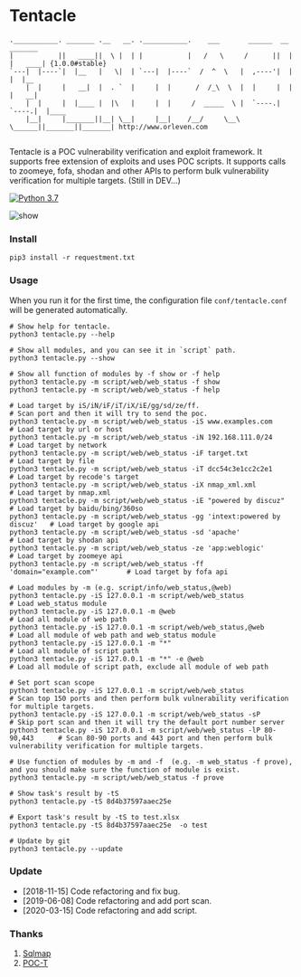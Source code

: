# Tentacle

```
.___________. _______ .__   __. .___________.    ___       ______  __       _______
|           ||   ____||  \ |  | |           |   /   \     /      ||  |     |   ____| {1.0.0#stable}
`---|  |----`|  |__   |   \|  | `---|  |----`  /  ^  \   |  ,----'|  |     |  |__
    |  |     |   __|  |  . `  |     |  |      /  /_\  \  |  |     |  |     |   __|
    |  |     |  |____ |  |\   |     |  |     /  _____  \ |  `----.|  `----.|  |____
    |__|     |_______||__| \__|     |__|    /__/     \__\ \______||_______||_______| http://www.orleven.com


```

Tentacle is a POC vulnerability verification and exploit framework. It supports free extension of exploits and uses POC scripts. It supports calls to zoomeye, fofa, shodan and other APIs to perform bulk vulnerability verification for multiple targets. (Still in DEV...)

[![Python 3.7](https://img.shields.io/badge/python-3.7-yellow.svg)](https://www.python.org/)

![show](show/test.png)

### Install

```
pip3 install -r requestment.txt
```

### Usage

When you run it for the first time, the configuration file `conf/tentacle.conf` will be generated automatically.

```
# Show help for tentacle.
python3 tentacle.py --help

# Show all modules, and you can see it in `script` path.
python3 tentacle.py --show

# Show all function of modules by -f show or -f help
python3 tentacle.py -m script/web/web_status -f show
python3 tentacle.py -m script/web/web_status -f help

# Load target by iS/iN/iF/iT/iX/iE/gg/sd/ze/ff.
# Scan port and then it will try to send the poc.
python3 tentacle.py -m script/web/web_status -iS www.examples.com             # Load target by url or host 
python3 tentacle.py -m script/web/web_status -iN 192.168.111.0/24             # Load target by network
python3 tentacle.py -m script/web/web_status -iF target.txt                   # Load target by file
python3 tentacle.py -m script/web/web_status -iT dcc54c3e1cc2c2e1             # Load target by recode's target
python3 tentacle.py -m script/web/web_status -iX nmap_xml.xml                 # Load target by nmap.xml
python3 tentacle.py -m script/web/web_status -iE "powered by discuz"          # Load target by baidu/bing/360so
python3 tentacle.py -m script/web/web_status -gg 'intext:powered by discuz'   # Load target by google api
python3 tentacle.py -m script/web/web_status -sd 'apache'                     # Load target by shodan api
python3 tentacle.py -m script/web/web_status -ze 'app:weblogic'               # Load target by zoomeye api
python3 tentacle.py -m script/web/web_status -ff 'domain="example.com"'       # Load target by fofa api

# Load modules by -m (e.g. script/info/web_status,@web)
python3 tentacle.py -iS 127.0.0.1 -m script/web/web_status                    # Load web_status module
python3 tentacle.py -iS 127.0.0.1 -m @web                                     # Load all module of web path
python3 tentacle.py -iS 127.0.0.1 -m script/web/web_status,@web               # Load all module of web path and web_status module
python3 tentacle.py -iS 127.0.0.1 -m "*"                                      # Load all module of script path
python3 tentacle.py -iS 127.0.0.1 -m "*" -e @web                              # Load all module of script path, exclude all module of web path

# Set port scan scope
python3 tentacle.py -iS 127.0.0.1 -m script/web/web_status                    # Scan top 150 ports and then perform bulk vulnerability verification for multiple targets.
python3 tentacle.py -iS 127.0.0.1 -m script/web/web_status -sP                # Skip port scan and then it will try the default port number server
python3 tentacle.py -iS 127.0.0.1 -m script/web/web_status -lP 80-90,443      # Scan 80-90 ports and 443 port and then perform bulk vulnerability verification for multiple targets.

# Use function of modules by -m and -f  (e.g. -m web_status -f prove), and you should make sure the function of module is exist.
python3 tentacle.py -m script/web/web_status -f prove

# Show task's result by -tS 
python3 tentacle.py -tS 8d4b37597aaec25e

# Export task's result by -tS to test.xlsx
python3 tentacle.py -tS 8d4b37597aaec25e  -o test

# Update by git
python3 tentacle.py --update
```

### Update

* [2018-11-15] Code refactoring and fix bug.
* [2019-06-08] Code refactoring and add port scan.
* [2020-03-15] Code refactoring and add script.

### Thanks

1. [Sqlmap](https://github.com/sqlmapproject/sqlmap)
2. [POC-T](https://github.com/Xyntax/POC-T)

